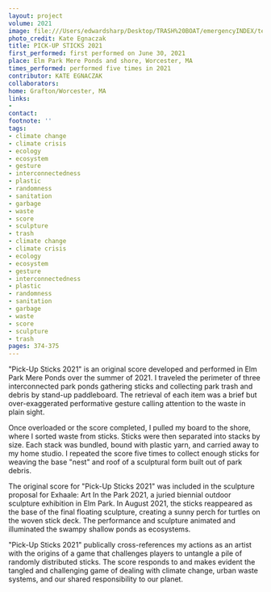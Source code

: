 ```yaml
---
layout: project
volume: 2021
image: file:///Users/edwardsharp/Desktop/TRASH%20BOAT/emergencyINDEX/ten_plus/guts/Links/1665409744279__Pick_Up_Sticks_2021--Kate_Egnaczak.jpg
photo_credit: Kate Egnaczak
title: PICK-UP STICKS 2021
first_performed: first performed on June 30, 2021
place: Elm Park Mere Ponds and shore, Worcester, MA
times_performed: performed five times in 2021
contributor: KATE EGNACZAK
collaborators:
home: Grafton/Worcester, MA
links:
-
contact:
footnote: ''
tags:
- climate change
- climate crisis
- ecology
- ecosystem
- gesture
- interconnectedness
- plastic
- randomness
- sanitation
- garbage
- waste
- score
- sculpture
- trash
- climate change
- climate crisis
- ecology
- ecosystem
- gesture
- interconnectedness
- plastic
- randomness
- sanitation
- garbage
- waste
- score
- sculpture
- trash
pages: 374-375
---
```


"Pick-Up Sticks 2021" is an original score developed and performed in Elm Park Mere Ponds over the summer of 2021. I traveled the perimeter of three interconnected park ponds gathering sticks and collecting park trash and debris by stand-up paddleboard. The retrieval of each item was a brief but over-exaggerated performative gesture calling attention to the waste in plain sight. 

Once overloaded or the score completed, I pulled my board to the shore, where I sorted waste from sticks. Sticks were then separated into stacks by size. Each stack was bundled, bound with plastic yarn, and carried away to my home studio. I repeated the score five times to collect enough sticks for weaving the base "nest" and roof of a sculptural form built out of park debris. 

The original score for "Pick-Up Sticks 2021" was included in the sculpture proposal for Exhaale: Art In the Park 2021, a juried biennial outdoor sculpture exhibition in Elm Park. In August 2021, the sticks reappeared as the base of the final floating sculpture, creating a sunny perch for turtles on the woven stick deck. The performance and sculpture animated and illuminated the swampy shallow ponds as ecosystems. 

"Pick-Up Sticks 2021" publically cross-references my actions as an artist with the origins of a game that challenges players to untangle a pile of randomly distributed sticks. The score responds to and makes evident the tangled and challenging game of dealing with climate change, urban waste systems, and our shared responsibility to our planet.